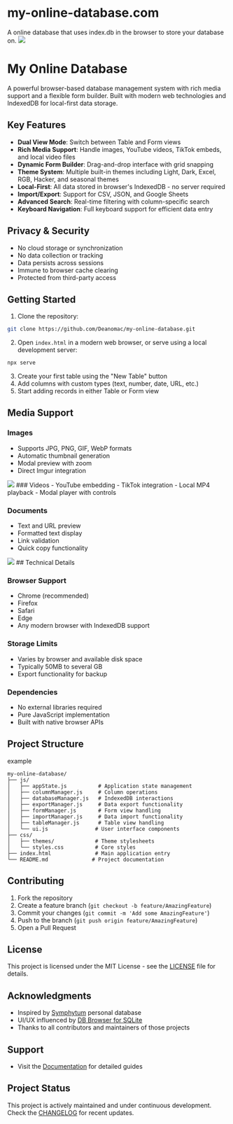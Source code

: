 # my-online-database.com
A online database that uses index.db in the browser to store your database on.
<img src="https://i.imgur.com/R7ABRk6.jpeg">
# My Online Database

A powerful browser-based database management system with rich media support and a flexible form builder. Built with modern web technologies and IndexedDB for local-first data storage.

## Key Features

- **Dual View Mode**: Switch between Table and Form views
- **Rich Media Support**: Handle images, YouTube videos, TikTok embeds, and local video files
- **Dynamic Form Builder**: Drag-and-drop interface with grid snapping
- **Theme System**: Multiple built-in themes including Light, Dark, Excel, RGB, Hacker, and seasonal themes
- **Local-First**: All data stored in browser's IndexedDB - no server required
- **Import/Export**: Support for CSV, JSON, and Google Sheets
- **Advanced Search**: Real-time filtering with column-specific search
- **Keyboard Navigation**: Full keyboard support for efficient data entry

## Privacy & Security

- No cloud storage or synchronization
- No data collection or tracking
- Data persists across sessions
- Immune to browser cache clearing
- Protected from third-party access

## Getting Started

1. Clone the repository:
```bash
git clone https://github.com/Deanomac/my-online-database.git
```

2. Open `index.html` in a modern web browser, or serve using a local development server:
```bash
npx serve
```

3. Create your first table using the "New Table" button
4. Add columns with custom types (text, number, date, URL, etc.)
5. Start adding records in either Table or Form view

## Media Support

### Images
- Supports JPG, PNG, GIF, WebP formats
- Automatic thumbnail generation
- Modal preview with zoom
- Direct Imgur integration
<img src="https://i.imgur.com/xnVAr26.jpeg">
### Videos
- YouTube embedding
- TikTok integration
- Local MP4 playback
- Modal player with controls

### Documents
- Text and URL preview
- Formatted text display
- Link validation
- Quick copy functionality
<img src="https://i.imgur.com/BNbMbj8.jpeg">
## Technical Details

### Browser Support
- Chrome (recommended)
- Firefox
- Safari
- Edge
- Any modern browser with IndexedDB support

### Storage Limits
- Varies by browser and available disk space
- Typically 50MB to several GB
- Export functionality for backup

### Dependencies
- No external libraries required
- Pure JavaScript implementation
- Built with native browser APIs

## Project Structure
example

```
my-online-database/
├── js/
│   ├── appState.js          # Application state management
│   ├── columnManager.js     # Column operations
│   ├── databaseManager.js   # IndexedDB interactions
│   ├── exportManager.js     # Data export functionality
│   ├── formManager.js       # Form view handling
│   ├── importManager.js     # Data import functionality
│   ├── tableManager.js      # Table view handling
│   └── ui.js               # User interface components
├── css/
│   ├── themes/             # Theme stylesheets
│   └── styles.css          # Core styles
├── index.html              # Main application entry
└── README.md              # Project documentation
```

## Contributing

1. Fork the repository
2. Create a feature branch (`git checkout -b feature/AmazingFeature`)
3. Commit your changes (`git commit -m 'Add some AmazingFeature'`)
4. Push to the branch (`git push origin feature/AmazingFeature`)
5. Open a Pull Request

## License

This project is licensed under the MIT License - see the [LICENSE](LICENSE) file for details.

## Acknowledgments

- Inspired by [Symphytum](https://github.com/giowck/symphytum) personal database
- UI/UX influenced by [DB Browser for SQLite](https://sqlitebrowser.org/)
- Thanks to all contributors and maintainers of those projects

## Support


- Visit the [Documentation](https://my-online-database.com/documentation.html) for detailed guides

## Project Status

This project is actively maintained and under continuous development. Check the [CHANGELOG](CHANGELOG.md) for recent updates.
